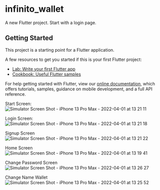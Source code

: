 # infinito_wallet

A new Flutter project.
Start with a login page.

## Getting Started

This project is a starting point for a Flutter application.

A few resources to get you started if this is your first Flutter project:

- [Lab: Write your first Flutter app](https://flutter.dev/docs/get-started/codelab)
- [Cookbook: Useful Flutter samples](https://flutter.dev/docs/cookbook)

For help getting started with Flutter, view our
[online documentation](https://flutter.dev/docs), which offers tutorials,
samples, guidance on mobile development, and a full API reference.


Start Screen:
![Simulator Screen Shot - iPhone 13 Pro Max - 2022-04-01 at 13 21 11](https://user-images.githubusercontent.com/63113835/161206836-8ee249bf-62ac-46de-9046-be257aecc053.png)

Login Screen:
![Simulator Screen Shot - iPhone 13 Pro Max - 2022-04-01 at 13 21 18](https://user-images.githubusercontent.com/63113835/161206907-2e93bc53-9d3d-4584-bd42-5efccf44a6f5.png)

Signup Screen
![Simulator Screen Shot - iPhone 13 Pro Max - 2022-04-01 at 13 21 22](https://user-images.githubusercontent.com/63113835/161206964-6adec34a-c94a-44f3-93f0-1c5f9b896073.png)

Home Screen
![Simulator Screen Shot - iPhone 13 Pro Max - 2022-04-01 at 13 19 41](https://user-images.githubusercontent.com/63113835/161206999-8a9c669c-2673-4580-9378-179e98cece8a.png)

Change Password Screen
![Simulator Screen Shot - iPhone 13 Pro Max - 2022-04-01 at 13 26 27](https://user-images.githubusercontent.com/63113835/161207206-1e6d194e-4802-4efc-9b0d-137269ccc402.png)

Change Name Wallet
![Simulator Screen Shot - iPhone 13 Pro Max - 2022-04-01 at 13 25 52](https://user-images.githubusercontent.com/63113835/161207269-41e111ee-b33b-40c3-bf3c-682caabb3b75.png)


